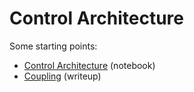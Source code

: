 # Control Architecture

Some starting points:

- [Control Architecture](Control%20Architecture/Lesson%203%20-%20Control%20Architecture.ipynb) (notebook)
- [Coupling](4.%20Coupling.md) (writeup)